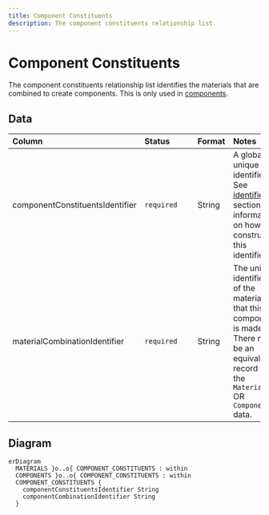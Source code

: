 ```yaml
---
title: Component Constituents
description: The component constituents relationship list.
---
```


# Component Constituents

The component constituents relationship list identifies the materials that are combined to create components. This is only used in [components](../3_Data_Specification/3_3_Components.md).

## Data
|Column|<div style="width:90px">Status</div>|Format|Notes|
|:-|:-|:-|:-|
|componentConstituentsIdentifier|`required`|String|A globally unique identifier. See [identifiers](../4_Identifiers/4_1_Identifiers.md) section for information on how to construct this identifier|
|materialCombinationIdentifier|`required`|String|The unique identifier of the materials that this component is made of. There must be an equivalent record in the `Materials` OR `Components` data.|

## Diagram

``` mermaid
erDiagram
  MATERIALS }o..o{ COMPONENT_CONSTITUENTS : within
  COMPONENTS }o..o{ COMPONENT_CONSTITUENTS : within
  COMPONENT_CONSTITUENTS {
    componentConstituentsIdentifier String
    componentCombinationIdentifier String
  }
```
